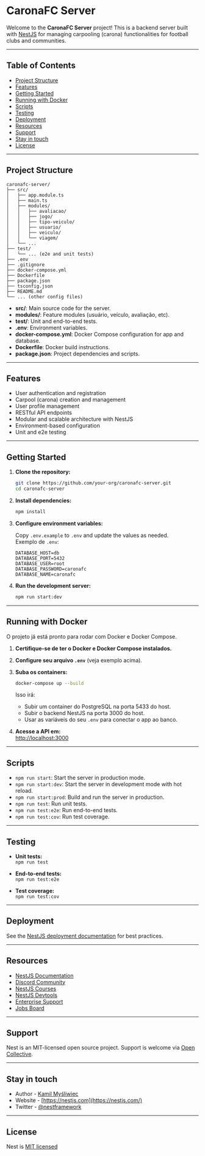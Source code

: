 # CaronaFC Server

Welcome to the **CaronaFC Server** project! This is a backend server built with [NestJS](https://nestjs.com/) for managing carpooling (carona) functionalities for football clubs and communities.

---

## Table of Contents

- [Project Structure](#project-structure)
- [Features](#features)
- [Getting Started](#getting-started)
- [Running with Docker](#running-with-docker)
- [Scripts](#scripts)
- [Testing](#testing)
- [Deployment](#deployment)
- [Resources](#resources)
- [Support](#support)
- [Stay in touch](#stay-in-touch)
- [License](#license)

---

## Project Structure

```
caronafc-server/
├── src/
│   ├── app.module.ts
│   ├── main.ts
│   ├── modules/
│   │   ├── avaliacao/
│   │   ├── jogo/
│   │   ├── tipo-veiculo/
│   │   ├── usuario/
│   │   ├── veiculo/
│   │   └── viagem/
│   └── ...
├── test/
│   └── ... (e2e and unit tests)
├── .env
├── .gitignore
├── docker-compose.yml
├── Dockerfile
├── package.json
├── tsconfig.json
├── README.md
└── ... (other config files)
```

- **src/**: Main source code for the server.
- **modules/**: Feature modules (usuário, veículo, avaliação, etc).
- **test/**: Unit and end-to-end tests.
- **.env**: Environment variables.
- **docker-compose.yml**: Docker Compose configuration for app and database.
- **Dockerfile**: Docker build instructions.
- **package.json**: Project dependencies and scripts.

---

## Features

- User authentication and registration
- Carpool (carona) creation and management
- User profile management
- RESTful API endpoints
- Modular and scalable architecture with NestJS
- Environment-based configuration
- Unit and e2e testing

---

## Getting Started

1. **Clone the repository:**

   ```bash
   git clone https://github.com/your-org/caronafc-server.git
   cd caronafc-server
   ```

2. **Install dependencies:**

   ```bash
   npm install
   ```

3. **Configure environment variables:**

   Copy `.env.example` to `.env` and update the values as needed.  
   Exemplo de `.env`:
   ```
   DATABASE_HOST=db
   DATABASE_PORT=5432
   DATABASE_USER=root
   DATABASE_PASSWORD=caronafc
   DATABASE_NAME=caronafc
   ```

4. **Run the development server:**

   ```bash
   npm run start:dev
   ```

---

## Running with Docker

O projeto já está pronto para rodar com Docker e Docker Compose.

1. **Certifique-se de ter o Docker e Docker Compose instalados.**

2. **Configure seu arquivo `.env`** (veja exemplo acima).

3. **Suba os containers:**

   ```bash
   docker-compose up --build
   ```

   Isso irá:
   - Subir um container do PostgreSQL na porta 5433 do host.
   - Subir o backend NestJS na porta 3000 do host.
   - Usar as variáveis do seu `.env` para conectar o app ao banco.

4. **Acesse a API em:**  
   [http://localhost:3000](http://localhost:3000)

---

## Scripts

- `npm run start`: Start the server in production mode.
- `npm run start:dev`: Start the server in development mode with hot reload.
- `npm run start:prod`: Build and run the server in production.
- `npm run test`: Run unit tests.
- `npm run test:e2e`: Run end-to-end tests.
- `npm run test:cov`: Run test coverage.

---

## Testing

- **Unit tests:**  
  `npm run test`

- **End-to-end tests:**  
  `npm run test:e2e`

- **Test coverage:**  
  `npm run test:cov`

---

## Deployment

See the [NestJS deployment documentation](https://docs.nestjs.com/deployment) for best practices.

---

## Resources

- [NestJS Documentation](https://docs.nestjs.com)
- [Discord Community](https://discord.gg/G7Qnnhy)
- [NestJS Courses](https://courses.nestjs.com/)
- [NestJS Devtools](https://devtools.nestjs.com)
- [Enterprise Support](https://enterprise.nestjs.com)
- [Jobs Board](https://jobs.nestjs.com)

---

## Support

Nest is an MIT-licensed open source project. Support is welcome via [Open Collective](https://opencollective.com/nest#backer).

---

## Stay in touch

- Author - [Kamil Myśliwiec](https://twitter.com/kammysliwiec)
- Website - [https://nestjs.com](https://nestjs.com/)
- Twitter - [@nestframework](https://twitter.com/nestframework)

---

## License

Nest is [MIT licensed](https://github.com/nestjs/nest/blob/master/LICENSE)